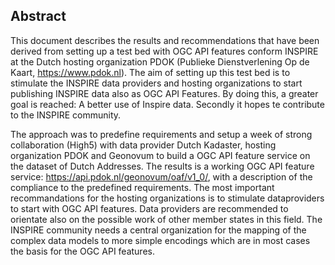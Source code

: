 ## Abstract

This document describes the results and recommendations that have been derived from setting up a test bed with OGC API features conform INSPIRE at the Dutch hosting organization PDOK (Publieke Dienstverlening Op de Kaart, https://www.pdok.nl).
The aim of setting up this test bed is to stimulate the INSPIRE data providers and hosting organizations to start publishing INSPIRE data also as OGC API Features. By doing this, a greater goal is reached: A better use of Inspire data. Secondly it hopes te contribute to the INSPIRE community.

The approach was to predefine requirements and setup a week of strong collaboration (High5) with data provider Dutch Kadaster, hosting organization PDOK and Geonovum to build a OGC API feature service on the dataset of Dutch Addresses.
The results is a working OGC API feature service: https://api.pdok.nl/geonovum/oaf/v1_0/, with a description of the compliance to the predefined requirements.
The most important recommandations for the hosting organizations is to stimulate dataproviders to start with OGC API features. Data providers are recommended to orientate also on the possible work of other member states in this field. The INSPIRE community needs a central organization for the mapping of the complex data models to more simple encodings which are in most cases the basis for the OGC API features.

